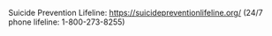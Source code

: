 Suicide Prevention Lifeline: https://suicidepreventionlifeline.org/ (24/7 phone lifeline: 1-800-273-8255)